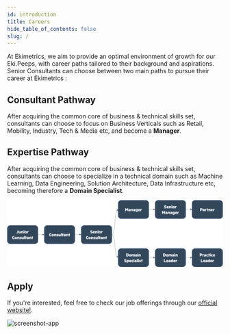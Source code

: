 ```yaml
---
id: introduction
title: Careers
hide_table_of_contents: false
slug: /
---
```


At Ekimetrics, we aim to provide an optimal environment of growth for our Eki.Peeps, with career paths tailored to their background and aspirations. Senior Consultants can choose between two main paths to pursue their career at Ekimetrics :

## Consultant Pathway
After acquiring the common core of business & technical skills set, consultants can choose to focus on Business Verticals such as Retail, Mobility, Industry, Tech & Media etc, and become a **Manager**. 

## Expertise Pathway
After acquiring the common core of business & technical skills set, consultants can choose to specialize in a technical domain such as Machine Learning, Data Engineering, Solution Architecture, Data Infrastructure etc, becoming therefore a **Domain Specialist**.



![screenshot-app](img/pathaways.png)

## Apply

If you're interested, feel free to check our job offerings through our [official website!](https://ekimetrics.com/careers/).


 ![screenshot-app](img/office_1.jpg)